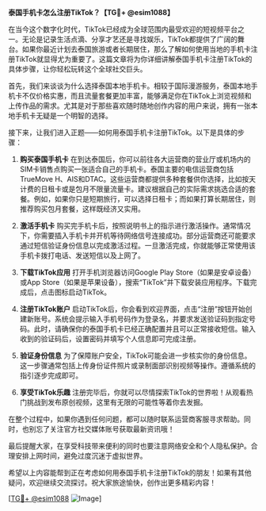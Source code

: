 **泰国手机卡怎么注册TikTok？【TG💪+ @esim1088】**

在当今这个数字化时代，TikTok已经成为全球范围内最受欢迎的短视频平台之一。无论是记录生活点滴、分享才艺还是寻找娱乐，TikTok都提供了广阔的舞台。如果你最近计划去泰国旅游或者长期居住，那么了解如何使用当地的手机卡注册TikTok就显得尤为重要了。这篇文章将为你详细讲解泰国手机卡注册TikTok的具体步骤，让你轻松玩转这个全球社交巨头。

首先，我们来谈谈为什么选择泰国本地手机卡。相较于国际漫游服务，泰国本地手机卡不仅价格实惠，而且流量套餐更加丰富，能够满足你在TikTok上浏览视频和上传作品的需求。尤其是对于那些喜欢随时随地创作内容的用户来说，拥有一张本地手机卡无疑是一个明智的选择。

接下来，让我们进入正题——如何用泰国手机卡注册TikTok。以下是具体的步骤：

1. **购买泰国手机卡**
   在到达泰国后，你可以前往各大运营商的营业厅或机场内的SIM卡销售点购买一张适合自己的手机卡。泰国主要的电信运营商包括TrueMove H、AIS和DTAC。这些运营商都提供多种套餐供你选择，比如按天计费的日租卡或是包月不限量流量卡。建议根据自己的实际需求挑选合适的套餐。例如，如果你只是短期旅行，可以选择日租卡；而如果打算长期居住，则推荐购买包月套餐，这样既经济又实用。

2. **激活手机卡**
   购买完手机卡后，按照说明书上的指示进行激活操作。通常情况下，你需要插入手机卡并开机等待网络信号连接成功。部分运营商还可能要求通过短信验证身份信息以完成激活过程。一旦激活完成，你就能够正常使用该手机卡拨打电话、发送短信以及上网了。

3. **下载TikTok应用**
   打开手机浏览器访问Google Play Store（如果是安卓设备）或App Store（如果是苹果设备），搜索“TikTok”并下载安装应用程序。下载完成后，点击图标启动TikTok。

4. **注册TikTok账户**
   启动TikTok后，你会看到欢迎界面，点击“注册”按钮开始创建新账号。系统会提示输入手机号码作为登录名，并要求发送验证码到指定号码。此时，请确保你的泰国手机卡已经正确配置并且可以正常接收短信。输入收到的验证码后，设置密码并填写个人信息即可完成注册。

5. **验证身份信息**
   为了保障账户安全，TikTok可能会进一步核实你的身份信息。这一步骤通常包括上传身份证件照片或录制面部识别视频等操作。遵循系统的指引逐步完成即可。

6. **享受TikTok乐趣**
   注册完毕后，你就可以尽情探索TikTok的世界啦！从观看热门挑战到发布原创视频，这里有无限的可能性等着你去发掘。

在整个过程中，如果你遇到任何问题，都可以随时联系运营商客服寻求帮助。同时，也别忘了关注官方社交媒体账号获取最新资讯哦！

最后提醒大家，在享受科技带来便利的同时也要注意网络安全和个人隐私保护。合理安排上网时间，避免过度沉迷于虚拟世界。

希望以上内容能帮到正在考虑如何用泰国手机卡注册TikTok的朋友！如果有其他疑问，欢迎继续交流探讨。祝大家旅途愉快，创作出更多精彩内容！

[[TG💪+ @esim1088](https://t.me/s/esim1088) ![Image](https://i.postimg.cc/4NQfJmqS/Snipaste-2025-05-13-00-14-12.png)]